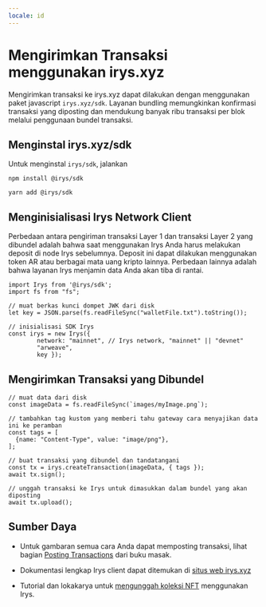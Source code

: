 ```yaml
---
locale: id
---
```


# Mengirimkan Transaksi menggunakan irys.xyz

Mengirimkan transaksi ke irys.xyz dapat dilakukan dengan menggunakan paket javascript `irys.xyz/sdk`. Layanan bundling memungkinkan konfirmasi transaksi yang diposting dan mendukung banyak ribu transaksi per blok melalui penggunaan bundel transaksi.

## Menginstal irys.xyz/sdk

Untuk menginstal `irys/sdk`, jalankan

<CodeGroup>
  <CodeGroupItem title="NPM">

```console:no-line-numbers
npm install @irys/sdk
```

  </CodeGroupItem>
  <CodeGroupItem title="YARN">

```console:no-line-numbers
yarn add @irys/sdk
```

  </CodeGroupItem>
</CodeGroup>

## Menginisialisasi Irys Network Client

Perbedaan antara pengiriman transaksi Layer 1 dan transaksi Layer 2 yang dibundel adalah bahwa saat menggunakan Irys Anda harus melakukan deposit di node Irys sebelumnya. Deposit ini dapat dilakukan menggunakan token AR atau berbagai mata uang kripto lainnya. Perbedaan lainnya adalah bahwa layanan Irys menjamin data Anda akan tiba di rantai.

```js:no-line-numbers
import Irys from '@irys/sdk';
import fs from "fs";

// muat berkas kunci dompet JWK dari disk
let key = JSON.parse(fs.readFileSync("walletFile.txt").toString());

// inisialisasi SDK Irys
const irys = new Irys({
		network: "mainnet", // Irys network, "mainnet" || "devnet"
		"arweave",
		key });
```

## Mengirimkan Transaksi yang Dibundel

```js:no-line-numbers
// muat data dari disk
const imageData = fs.readFileSync(`images/myImage.png`);

// tambahkan tag kustom yang memberi tahu gateway cara menyajikan data ini ke peramban
const tags = [
  {name: "Content-Type", value: "image/png"},
];

// buat transaksi yang dibundel dan tandatangani
const tx = irys.createTransaction(imageData, { tags });
await tx.sign();

// unggah transaksi ke Irys untuk dimasukkan dalam bundel yang akan diposting
await tx.upload();
```

## Sumber Daya

- Untuk gambaran semua cara Anda dapat memposting transaksi, lihat bagian [Posting Transactions](../../concepts/post-transactions.md) dari buku masak.

- Dokumentasi lengkap Irys client dapat ditemukan di [situs web irys.xyz](https://docs.irys.xyz)

- Tutorial dan lokakarya untuk [mengunggah koleksi NFT](http://docs.irys.xyz/hands-on/tutorials/uploading-nfts) menggunakan Irys.
